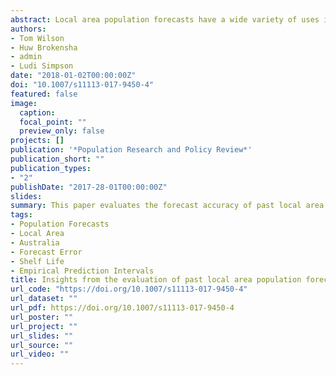 ```yaml
---
abstract: Local area population forecasts have a wide variety of uses in the public and private sectors. But not enough is known about the errors of such forecasts, particularly over the longer term (20 years or more). Understanding past errors is valuable for both forecast producers and users. This paper (i) evaluates the forecast accuracy of past local area population forecasts published by Australian State and Territory Governments over the last 30 years and (ii) illustrates the ways in which past error distributions can be employed to quantify the uncertainty of current forecasts. Population forecasts from the past 30 years were sourced from State and Territory Governments. Estimated resident populations to which the projections were compared were created for the geographical regions of the past projections. The key features of past forecast error patterns are described. Forecast errors mostly confirm earlier findings with regard to the relationship between error and length of projection horizon and population size. The paper then introduces the concept of a forecast `shelf life', which indicates how far into the future a forecast is likely to remain reliable. It also illustrates how past error distributions can be used to create empirical prediction intervals for current forecasts. These two complementary measures provide a simple way of communicating the likely magnitude of error that can be expected with current local area population forecasts.
authors:
- Tom Wilson 
- Huw Brokensha
- admin
- Ludi Simpson
date: "2018-01-02T00:00:00Z"
doi: "10.1007/s11113-017-9450-4"
featured: false
image:
  caption: 
  focal_point: ""
  preview_only: false
projects: []
publication: '*Population Research and Policy Review*'
publication_short: ""
publication_types:
- "2"
publishDate: "2017-28-01T00:00:00Z"
slides: 
summary: This paper evaluates the forecast accuracy of past local area population forecasts and proposes ways in which past error distributions can be used to quantify the uncertainty of current forecasts.
tags:
- Population Forecasts 
- Local Area 
- Australia
- Forecast Error 
- Shelf Life 
- Empirical Prediction Intervals 
title: Insights from the evaluation of past local area population forecasts
url_code: "https://doi.org/10.1007/s11113-017-9450-4"
url_dataset: ""
url_pdf: https://doi.org/10.1007/s11113-017-9450-4
url_poster: ""
url_project: ""
url_slides: ""
url_source: ""
url_video: ""
---
```


